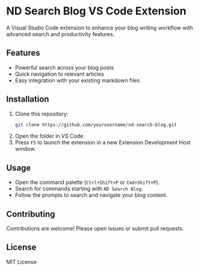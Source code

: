 # ND Search Blog VS Code Extension

A Visual Studio Code extension to enhance your blog writing workflow with advanced search and productivity features.

## Features

- Powerful search across your blog posts
- Quick navigation to relevant articles
- Easy integration with your existing markdown files

## Installation

1. Clone this repository:
    ```bash
    git clone https://github.com/yourusername/nd-search-blog.git
    ```
2. Open the folder in VS Code.
3. Press `F5` to launch the extension in a new Extension Development Host window.

## Usage

- Open the command palette (`Ctrl+Shift+P` or `Cmd+Shift+P`).
- Search for commands starting with `ND Search Blog`.
- Follow the prompts to search and navigate your blog content.

## Contributing

Contributions are welcome! Please open issues or submit pull requests.

## License

MIT License
